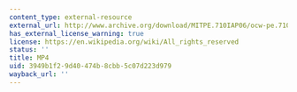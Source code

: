 ```yaml
---
content_type: external-resource
external_url: http://www.archive.org/download/MITPE.710IAP06/ocw-pe.710-serve_close_view-220k.mp4
has_external_license_warning: true
license: https://en.wikipedia.org/wiki/All_rights_reserved
status: ''
title: MP4
uid: 3949b1f2-9d40-474b-8cbb-5c07d223d979
wayback_url: ''
---
```


